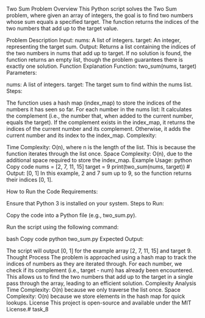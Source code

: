 
Two Sum Problem
Overview
This Python script solves the Two Sum problem, where given an array of integers, the goal is to find two numbers whose sum equals a specified target. The function returns the indices of the two numbers that add up to the target value.

Problem Description
Input:
nums: A list of integers.
target: An integer, representing the target sum.
Output:
Returns a list containing the indices of the two numbers in nums that add up to target. If no solution is found, the function returns an empty list, though the problem guarantees there is exactly one solution.
Function Explanation
Function: two_sum(nums, target)
Parameters:

nums: A list of integers.
target: The target sum to find within the nums list.
Steps:

The function uses a hash map (index_map) to store the indices of the numbers it has seen so far.
For each number in the nums list:
It calculates the complement (i.e., the number that, when added to the current number, equals the target).
If the complement exists in the index_map, it returns the indices of the current number and its complement.
Otherwise, it adds the current number and its index to the index_map.
Complexity:

Time Complexity: O(n), where n is the length of the list. This is because the function iterates through the list once.
Space Complexity: O(n), due to the additional space required to store the index_map.
Example Usage:
python
Copy code
nums = [2, 7, 11, 15]
target = 9
print(two_sum(nums, target))  # Output: [0, 1]
In this example, 2 and 7 sum up to 9, so the function returns their indices [0, 1].

How to Run the Code
Requirements:

Ensure that Python 3 is installed on your system.
Steps to Run:

Copy the code into a Python file (e.g., two_sum.py).

Run the script using the following command:

bash
Copy code
python two_sum.py
Expected Output:

The script will output [0, 1] for the example array [2, 7, 11, 15] and target 9.
Thought Process
The problem is approached using a hash map to track the indices of numbers as they are iterated through.
For each number, we check if its complement (i.e., target - num) has already been encountered.
This allows us to find the two numbers that add up to the target in a single pass through the array, leading to an efficient solution.
Complexity Analysis
Time Complexity: O(n) because we only traverse the list once.
Space Complexity: O(n) because we store elements in the hash map for quick lookups.
License
This project is open-source and available under the MIT License.#   t a s k _ 8  
 